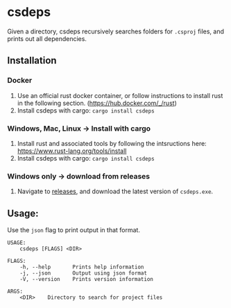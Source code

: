 # csdeps
Given a directory, csdeps recursively searches folders for `.csproj` files, and prints out all dependencies.

## Installation

### Docker
1. Use an official rust docker container, or follow instructions to install rust in the following section. (https://hub.docker.com/_/rust)
2. Install csdeps with cargo:
`cargo install csdeps`

### Windows, Mac, Linux -> Install with cargo
1. Install rust and associated tools by following the intsructions here: https://www.rust-lang.org/tools/install
2. Install csdeps with cargo:
`cargo install csdeps`

### Windows only -> download from releases
1. Navigate to [releases](https://github.com/tofraley/csdeps/releases), and download the latest version of `csdeps.exe`.

## Usage:
Use the `json` flag to print output in that format.

```
USAGE:
    csdeps [FLAGS] <DIR>

FLAGS:
    -h, --help       Prints help information
    -j, --json       Output using json format
    -V, --version    Prints version information

ARGS:
    <DIR>    Directory to search for project files
```
